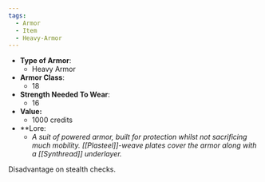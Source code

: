 ```yaml
---
tags:
  - Armor
  - Item
  - Heavy-Armor
---
```

- __Type of Armor__:
	* Heavy Armor
- __Armor Class__:
	* 18
- __Strength Needed To Wear__:
	* 16
- **Value:**
	- 1000 credits
- **Lore:
	- *A suit of powered armor, built for protection whilst not sacrificing much mobility. [[Plasteel]]-weave plates cover the armor along with a [[Synthread]] underlayer.*

Disadvantage on stealth checks.
